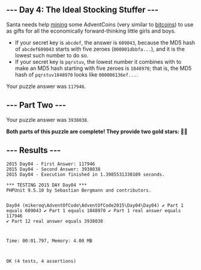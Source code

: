 <article class="day-desc"><h2>--- Day 4: The Ideal Stocking Stuffer ---</h2><p>Santa needs help <a href="https://en.wikipedia.org/wiki/Bitcoin#Mining">mining</a> some <span title="Hey, mined your own business!">AdventCoins</span> (very similar to <a href="https://en.wikipedia.org/wiki/Bitcoin">bitcoins</a>) to use as gifts for all the economically forward-thinking little girls and boys.</p>


<ul>
<li>If your secret key is <code>abcdef</code>, the answer is <code>609043</code>, because the MD5 hash of <code>abcdef609043</code> starts with five zeroes (<code>000001dbbfa...</code>), and it is the lowest such number to do so.</li>
<li>If your secret key is <code>pqrstuv</code>, the lowest number it combines with to make an MD5 hash starting with five zeroes is <code>1048970</code>; that is, the MD5 hash of <code>pqrstuv1048970</code> looks like <code>000006136ef...</code>.</li>
</ul>
</article>
<p>Your puzzle answer was <code>117946</code>.</p><article class="day-desc"><h2 id="part2">--- Part Two ---</h2>
</article>
<p>Your puzzle answer was <code>3938038</code>.</p><p class="day-success"><b>Both parts of this puzzle are complete! They provide two gold stars: 🌟🌟</b></p>
<h2>--- Results ---</h2>
<pre><code>2015 Day04 - First Answer: 117946
2015 Day04 - Second Answer: 3938038
2015 Day04 - Execution finished in 1.3985531330109 seconds.
</code></pre>
<pre><code>*** TESTING 2015 DAY Day04 ***
PHPUnit 9.5.10 by Sebastian Bergmann and contributors.

Day04 (mikeroq\AdventOfCode\AdventOfCode2015\Day04\Day04)
 ✔ Part 1 equals 609043
 ✔ Part 1 equals 1048970
 ✔ Part 1 real answer equals 117946
 ✔ Part 12 real answer equals 3938038

Time: 00:01.797, Memory: 4.00 MB

OK (4 tests, 4 assertions)
</code></pre>